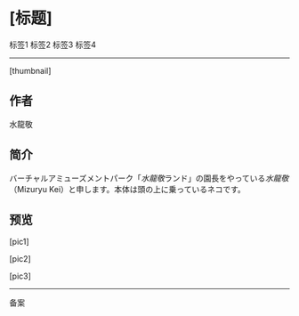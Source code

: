 # [标题]

标签1 标签2 标签3 标签4

---

[thumbnail]

## 作者

水龍敬

## 简介

バーチャルアミューズメントパーク「*水龍敬*ランド」の園長をやっている*水龍敬*（Mizuryu Kei）と申します。本体は頭の上に乗っているネコです。

## 预览

[pic1]

[pic2]

[pic3]

---

备案